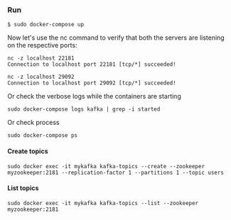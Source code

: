 ### Run 
```
$ sudo docker-compose up
```

Now let's use the nc command to verify that both the servers are listening on the respective ports:
```
nc -z localhost 22181
Connection to localhost port 22181 [tcp/*] succeeded!

nc -z localhost 29092
Connection to localhost port 29092 [tcp/*] succeeded!
```

Or check the verbose logs while the containers are starting
```
sudo docker-compose logs kafka | grep -i started
```
Or check process
```
sudo docker-compose ps
```

#### Create topics
```
sudo docker exec -it mykafka kafka-topics --create --zookeeper myzookeeper:2181 --replication-factor 1 --partitions 1 --topic users
```

#### List topics
```
sudo docker exec -it mykafka kafka-topics --list --zookeeper myzookeeper:2181
```
